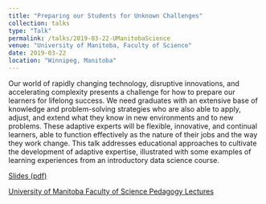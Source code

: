 ```yaml
---
title: "Preparing our Students for Unknown Challenges"
collection: talks
type: "Talk"
permalink: /talks/2019-03-22-UManitobaScience
venue: "University of Manitoba, Faculty of Science"
date: 2019-03-22
location: "Winnipeg, Manitoba"
---
```


Our world of rapidly changing technology, disruptive innovations, and accelerating complexity presents a challenge for how to prepare our learners for lifelong success.  We need graduates with an extensive base of knowledge and problem-solving strategies who are also able to apply, adjust, and extend what they know  in new environments and to new problems.  These adaptive experts will be flexible, innovative, and continual learners, able to function effectively as the nature of their jobs and the way they work change.  This talk addresses educational approaches to cultivate the development of adaptive expertise, illustrated with some examples of learning experiences from an introductory data science course.

[Slides (pdf)](http://utstat.utoronto.ca/alisong/Talks/Gibbs_ManitobaScience22march2019_nobuilds.pdf)

[University of Manitoba Faculty of Science Pedagogy Lectures](https://eventscalendar.umanitoba.ca/site/science/event/preparing-our-students-for-unknown-challenges-with-dr-alison-gibbs-uoft/)
